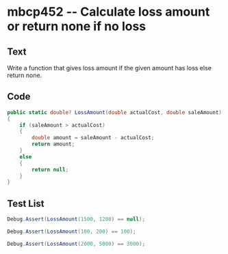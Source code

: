 # mbcp452 -- Calculate loss amount or return none if no loss

## Text

Write a function that gives loss amount if the given amount has loss else return none.

## Code

```csharp
public static double? LossAmount(double actualCost, double saleAmount) 
{ 
    if (saleAmount > actualCost) 
    { 
        double amount = saleAmount - actualCost; 
        return amount; 
    } 
    else 
    { 
        return null; 
    } 
}
```

## Test List

```csharp
Debug.Assert(LossAmount(1500, 1200) == null);
```

```csharp
Debug.Assert(LossAmount(100, 200) == 100);
```

```csharp
Debug.Assert(LossAmount(2000, 5000) == 3000);
```

